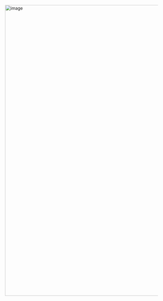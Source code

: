 <img width="960" alt="image" src="https://github.com/nachomi24/React-Refactoring/assets/66391621/7ee9ab92-7a7f-4a70-a341-95ebc2405531">
